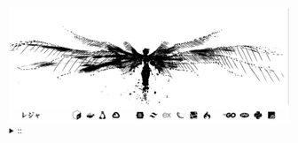 <img src="./banner.png">
<details><summary> :: </summary>
<!--START_SECTION:waka-->

```
From: 09 August 2024 - To: 14 June 2025

Total Time: 1,495 hrs 10 mins

Python                     382 hrs 12 mins //////-------------------   23.60 %
PHP                        279 hrs 44 mins ////---------------------   17.27 %
Markdown                   213 hrs 11 mins ///----------------------   13.16 %
Other                      124 hrs 34 mins //-----------------------   07.69 %
```

<!--END_SECTION:waka-->
</details>
